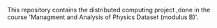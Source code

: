 This repository contains the distributed computing project ,done in the course 'Managment and Analysis of Physics Dataset (modulus B)'.
